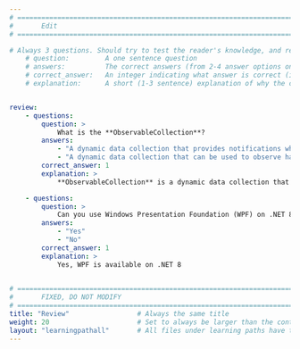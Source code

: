```yaml
---
# ================================================================================
#       Edit
# ================================================================================

# Always 3 questions. Should try to test the reader's knowledge, and reinforce the key points you want them to remember.
    # question:         A one sentence question
    # answers:          The correct answers (from 2-4 answer options only). Should be surrounded by quotes.
    # correct_answer:   An integer indicating what answer is correct (index starts from 0)
    # explanation:      A short (1-3 sentence) explanation of why the correct answer is correct. Can add additional context if desired


review:
    - questions:
        question: >
            What is the **ObservableCollection**?
        answers:
            - "A dynamic data collection that provides notifications when items are added, removed, or when the whole list is refreshed"
            - "A dynamic data collection that can be used to observe hardware signals (i.e., when the USB stick is inserted or removed)"            
        correct_answer: 1
        explanation: >
            **ObservableCollection** is a dynamic data collection that provides notifications when items are added, removed or when the whole list is refreshed

    - questions:
        question: >
            Can you use Windows Presentation Foundation (WPF) on .NET 8?
        answers:
            - "Yes"
            - "No"            
        correct_answer: 1
        explanation: >
            Yes, WPF is available on .NET 8
            

# ================================================================================
#       FIXED, DO NOT MODIFY
# ================================================================================
title: "Review"                 # Always the same title
weight: 20                      # Set to always be larger than the content in this path
layout: "learningpathall"       # All files under learning paths have this same wrapper
---
```

